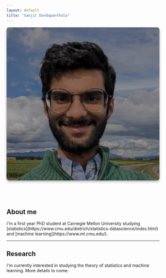 ```yaml
---
layout: default
title: "Sanjit Dandapanthula"
---
```


<style>
    #headerim {
        display: flex;
        flex-direction: column; /* Arrange items in a column */
        align-items: center; /* Center the image and caption horizontally */
        text-align: center; /* Center the text inside the container */
    }

    #im {
        display: block;
        margin: 0 auto; /* Center the image horizontally */
        box-shadow: 0 4px 8px rgba(0, 0, 0, 0.3); /* Add a subtle shadow */
        border-radius: 8px; /* Optional: Add rounded corners */
        filter: brightness(60%);
    }

    #headerim a {
        margin: 0 1rem; /* Add horizontal space between links */
        color: #333; /* Adjust the color of the icons */
        font-size: 28px; /* Adjust the size of the icons */
        &:hover {
            text-decoration: none;
            opacity: 0.8;
        }
    }
</style>

<div id='headerim'>
<img id='im' src="/assets/images/sanjit.jpg">
<p>
    <a href="https://github.com/yourusername" target="_blank"><i class="fab fa-github"></i></a>
    <a href="https://www.linkedin.com/in/yourprofile" target="_blank"><i class="fab fa-linkedin"></i></a>
    <a href="mailto:your-email@example.com"><i class="fas fa-envelope"></i></a>
</p>
</div>

<div id='index-intro-text' markdown='1'>

## About me

<p markdown='1'>
I'm a first year PhD student at Carnegie Mellon University studying [statistics](https://www.cmu.edu/dietrich/statistics-datascience/index.html) and [machine learning](https://www.ml.cmu.edu/).
</p>

---

<div id='index-main-text' markdown='1'>

## Research

<p markdown="1">
I'm currently interested in studying the theory of statistics and machine learning. More details to come.
</p>
</div> 
</div>
